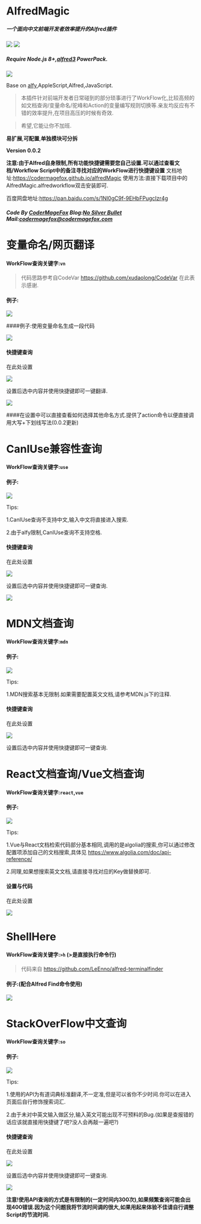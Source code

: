 # AlfredMagic
#####  一个面向中文前端开发者效率提升的Alfred插件
![](https://img.shields.io/badge/NodeJs-8.0%2B-green.svg) ![](https://img.shields.io/badge/Alfred-3-green.svg)

#####  Require Node.js 8+,[alfred3](https://www.alfredapp.com/) PowerPack.
![](./icon.png) 


Base on [alfy](https://github.com/sindresorhus/alfy),AppleScript,Alfred,JavaScript.

>本插件针对前端开发者日常碰到的部分琐事进行了WorkFlow化,比较高频的如文档查询/变量命名/驼峰和Action的变量编写规则切换等.亲友均反应有不错的效率提升,在项目高压的时候有奇效.

>希望,它能让你不加班.

**易扩展**,**可配置**,**单独模块可分拆**

**Version 0.0.2**

**注意:由于Alfred自身限制,所有功能快捷键需要您自己设置.可以通过查看文档/Workflow Script中的备注寻找对应的WorkFlow进行快捷键设置**
文档地址:https://codermagefox.github.io/alfredMagic
使用方法:直接下载项目中的AlfredMagic.alfredworkflow双击安装即可.

百度网盘地址:https://pan.baidu.com/s/1Nl0gC9f-9EHbFPugcIzr4g


#####  Code By [CoderMageFox](https://github.com/CoderMageFox) Blog:[No Silver Bullet](http://blog.codermagefox.com/) Mail:codermagefox@codermagefox.com

# 变量命名/网页翻译

#### WorkFlow查询关键字:`vn`

>代码思路参考自CodeVar https://github.com/xudaolong/CodeVar 在此表示感谢.

#### 例子:


![](./PICS/VariableName.gif)


####例子:使用变量命名生成一段代码

![](./PICS/VariableName-1.gif)

#### 快捷键查询
在此处设置

![](./PICS/VariableName-key.png)

设置后选中内容并使用快捷键即可一键翻译.

![](./PICS/VariableName-2.gif)

####在设置中可以直接查看如何选择其他命名方式.提供了action命令以便直接调用大写+下划线写法(0.0.2更新)


# CanIUse兼容性查询
#### WorkFlow查询关键字:`use`
#### 例子:

![](./PICS/CanIUse.gif)

Tips:

1.CanIUse查询不支持中文,输入中文将直接进入搜索.

2.由于alfy限制,CanIUse查询不支持空格.

#### 快捷键查询
在此处设置

![](./PICS/CanIUse-1.png)

设置后选中内容并使用快捷键即可一键查询.

![](./PICS/CanIUse-key.gif)

# MDN文档查询
#### WorkFlow查询关键字:`mdn`
#### 例子:

![](./PICS/MDN.gif)

Tips:

1.MDN搜索基本无限制.如果需要配置英文文档,请参考MDN.js下的注释.

#### 快捷键查询
在此处设置

![](./PICS/MDN-key.png)

设置后选中内容并使用快捷键即可一键查询.

# React文档查询/Vue文档查询
#### WorkFlow查询关键字:`react`,`vue`
#### 例子:

![](./PICS/React.gif)

Tips:

1.Vue与React文档检索代码部分基本相同,调用的是algolia的搜索,你可以通过修改配置项添加自己的文档搜索,具体见 https://www.algolia.com/doc/api-reference/

2.同理,如果想搜索英文文档,请直接寻找对应的Key做替换即可.

#### 设置与代码
在此处设置


![](./PICS/React-key.png)

#  ShellHere 

####  WorkFlow查询关键字:`>h` (>是直接执行命令行)

>代码来自 https://github.com/LeEnno/alfred-terminalfinder 

####  例子:(配合Alfred Find命令使用)

![](./PICS/ShellHere.gif)

#  StackOverFlow中文查询
####  WorkFlow查询关键字:`so`
####  例子:

![](./PICS/So.gif)

Tips:

1.使用的API为有道词典标准翻译,不一定准,但是可以省你不少时间.你可以在进入页面后自行修饰搜索词汇.

2.由于未对中英文输入做区分,输入英文可能出现不可预料的Bug.(如果是查报错的话应该就直接用快捷键了吧?没人会再敲一遍吧?)

####  快捷键查询
在此处设置

![](./PICS/So-1.png)

设置后选中内容并使用快捷键即可一键查询.

![](./PICS/So-key.gif)

**注意!使用API查询的方式是有限制的(一定时间内300次),如果频繁查询可能会出现400错误.因为这个问题我将节流时间调的很大,如果用起来体验不佳请自行调整Script的节流时间.**
